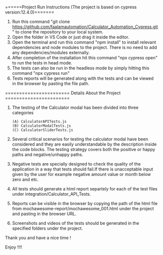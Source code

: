 ======Project Run Instructions (The project is based on cypress version:12.4.0)=======


1. Run this command "git clone https://github.com/faalamautomation/Calculator_Automation_Cypress.git" to clone the repository to your local system.
2. Open the folder in VS Code or just drag it inside the editor.
3. Open the terminal and run this command "npm install" to install relevant dependencies and node modules to the project. There is no need to add any dependencies/modules externally.
4. After completion of the installation hit this command "npx cypress open" to run the tests in head mode.
5. The tests can also be run in the headless mode by simply hitting this command "npx cypress run"
6. Tests reports will be generated along with the tests and can be viewed in the browser by pasting the file path.


======================= Details About the Project =======================



1. The testing of the Calculator modal has been divided into three categories
   
   
       (A) CalculatorAPITests.js
       (B) CalculatorModalTests.js
       (C) CalculatorSliderTests.js
	
	
2. Several critical scenarios for testing the calculator modal have been considered and 
   they are easily understandable by the description inside the code blocks. The testing 
   strategy covers both the positive or happy paths and negative/unhappy paths.
   
3. Negative tests are specially designed to check the quality of the application in a way that
   tests should fail.If there is unacceptable input given by the user for example negative 
   amount value or month below zero and etc.

4. All tests should generate a html report separtely for each of the test files under integration/Calculator_API_Tests.
   
5. Reports can be visible in the browser by copying the path of the html file from mochawesome-report/mochawesome_001.html under the project and pasting in the browser URL.
   
6. Screenshots and videos of the tests should be generated in the specified folders under the project.




Thank you and have a nice time !

Enjoy !!!!
